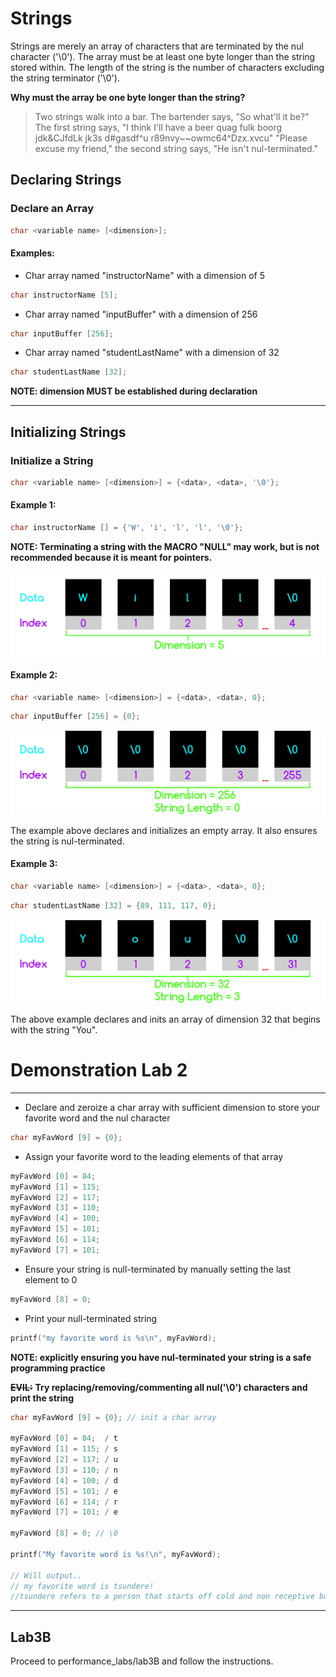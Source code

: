 # Strings

Strings are merely an array of characters that are terminated by the nul character ('\0'). The array must be at least one byte longer than the string stored within. The length of the string is the number of characters excluding the string terminator ('\0').

**Why must the array be one byte longer than the string?**

> Two strings walk into a bar. The bartender says, "So what'll it be?"
> The first string says, "I think I'll have a beer quag fulk boorg jdk&CJfdLk jk3s d$\#$gasdf^u r89nvy~~owmc64^Dzx.xvcu"
> "Please excuse my friend," the second string says, "He isn't nul-terminated."

## Declaring Strings

### Declare an Array

```c
char <variable name> [<dimension>];
```

#### Examples:

* Char array named "instructorName" with a dimension of 5

```c
char instructorName [5];
```

* Char array named "inputBuffer" with a dimension of 256

```c
char inputBuffer [256];
```

* Char array named "studentLastName" with a dimension of 32

```c
char studentLastName [32];
```

**NOTE: dimension MUST be established during declaration**

---

## Initializing Strings

### Initialize a String

```c
char <variable name> [<dimension>] = {<data>, <data>, '\0'};
```

#### Example 1:

```c
char instructorName [] = {'W', 'i', 'l', 'l', '\0'};
```

**NOTE: Terminating a string with the MACRO "NULL" may work, but is not recommended because it is meant for pointers.**

![](/assets/string1.png)

#### Example 2:

```c
char <variable name> [<dimension>] = {<data>, <data>, 0};
```

```c
char inputBuffer [256] = {0};
```

![](/assets/string2.png)

The example above declares and initializes an empty array. It also ensures the string is nul-terminated.

#### Example 3:

```c
char <variable name> [<dimension>] = {<data>, <data>, 0};
```

```c
char studentLastName [32] = {89, 111, 117, 0};
```

![](/assets/string3.png)

The above example declares and inits an array of dimension 32 that begins with the string "You".

# Demonstration Lab 2

---

* Declare and zeroize a char array with sufficient dimension to store your favorite word and the nul character

```c
char myFavWord [9] = {0};
```

* Assign your favorite word to the leading elements of that array

```c
myFavWord [0] = 84;
myFavWord [1] = 115;
myFavWord [2] = 117;
myFavWord [3] = 110;
myFavWord [4] = 100;
myFavWord [5] = 101;
myFavWord [6] = 114;
myFavWord [7] = 101;
```

* Ensure your string is null-terminated by manually setting the last element to 0

```c
myFavWord [8] = 0;
```

* Print your null-terminated string

```c
printf("my favorite word is %s\n", myFavWord);
```

**NOTE: explicitly ensuring you have nul-terminated your string is a safe programming practice**

~~**EVIL:**~~ **Try replacing/removing/commenting all nul('\0') characters and print the string**

```c
char myFavWord [9] = {0}; // init a char array

myFavWord [0] = 84;  / t
myFavWord [1] = 115; / s
myFavWord [2] = 117; / u
myFavWord [3] = 110; / n
myFavWord [4] = 100; / d
myFavWord [5] = 101; / e
myFavWord [6] = 114; / r
myFavWord [7] = 101; / e

myFavWord [8] = 0; // \0

printf("My favorite word is %s!\n", myFavWord);

// Will output..
// my favorite word is tsundere!
//tsundere refers to a person that starts off cold and non receptive but then gradually warms up to their company. Often an archetype in many japanese animations.
```

---

## Lab3B

Proceed to performance_labs/lab3B and follow the instructions. 